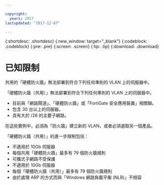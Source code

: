 ```yaml
---

copyright:
  years: 2017
lastupdated: "2017-12-07"

---
```


{:shortdesc: .shortdesc}
{:new_window: target="_blank"}
{:codeblock: .codeblock}
{:pre: .pre}
{:screen: .screen}
{:tip: .tip}
{:download: .download}

# 已知限制

共用的「硬體防火牆」無法部署到符合下列任何準則的 VLAN 上的伺服器中。 

「硬體防火牆（共用）」無法部署到符合下列任何準則的 VLAN 上的伺服器中。 

* 目前與「網路閘道」、「硬體防火牆」或「FortiGate 安全應用裝置」相關聯。
* 包含 30 台以上的伺服器。
* 具有大於 /28 的主要子網路。

在這些實例中，必須為「防火牆」建立新的 VLAN，或者必須選取另一個產品。

「硬體防火牆（共用）」的進一步限制包括： 

* 不適用於 10Gb 伺服器
* 每個共用「硬體防火牆」最多有 79 個防火牆規則
* 可攜式子網路不受保護
* 不適用於 10Gb 伺服器
* 每個「硬體防火牆（共用）」最多有 79 個防火牆規則
* 由於處理 ARP 的方式而與「Windows 網路負載平衡 (NLB)」不相容
